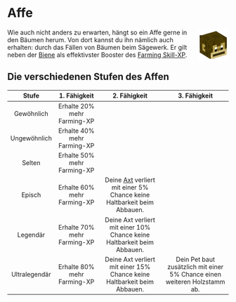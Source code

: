 # Affe 

<img align="right" width="70" eight="75" src="../../../assets/image/pets/Affe.png">

Wie auch nicht anders zu erwarten, hängt so ein Affe gerne in den Bäumen herum. Von dort kannst du ihn nämlich auch erhalten: durch das Fällen von Bäumen beim Sägewerk. Er gilt neben der [Biene](biene.md) als effektivster Booster des [Farming Skill-XP](../../pages/skills/farming.md).  

## Die verschiedenen Stufen des Affen
| Stufe | 1. Fähigkeit | 2. Fähigkeit | 3. Fähigkeit |
|:-:|:-:|:-:|:-:|
| Gewöhnlich | Erhalte 20% mehr Farming-XP |
| Ungewöhnlich | Erhalte 40% mehr Farming-XP |
| Selten | Erhalte 50% mehr Farming-XP |
| Episch | Erhalte 60% mehr Farming-XP | Deine [Axt](https://github.com/ImGxrke/GRWiki/blob/master/docs/pages/nebenjobs/sägewerk.md#äxte) verliert mit einer 5% Chance keine Haltbarkeit beim Abbauen. |
| Legendär | Erhalte 70% mehr Farming-XP | Deine Axt verliert mit einer 10% Chance keine Haltbarkeit beim Abbauen. |
| Ultralegendär | Erhalte 80% mehr Farming-XP | Deine Axt verliert mit einer 15% Chance keine Haltbarkeit beim Abbauen. | Dein Pet baut zusätzlich mit einer 5% Chance einen weiteren Holzstamm ab. |
